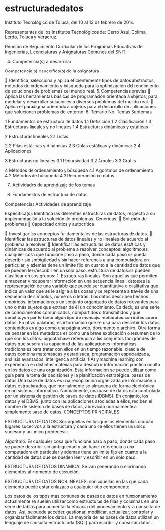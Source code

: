 # estructuradedatos
Instituto Tecnológico de
Toluca, del 10 al 13 de
febrero de 2014.

Representantes de los
Institutos Tecnológicos de:
Cerro Azul, Colima, Lerdo,
Toluca y Veracruz.

Reunión de Seguimiento Curricular de
los Programas Educativos de
Ingenierías, Licenciaturas y
Asignaturas Comunes del SNIT.

4. Competencia(s) a desarrollar

Competencia(s) específica(s) de la asignatura

 Identifica, selecciona y aplica eficientemente tipos de datos abstractos, métodos de
ordenamiento y búsqueda para la optimización del rendimiento de soluciones de problemas del
mundo real.
5. Competencias previas
 Aplica las herramientas básicas de programación orientada a objetos, para modelar y
desarrollar soluciones a diversos problemas del mundo real.
 Aplica el paradigma orientado a objetos para el desarrollo de aplicaciones que solucionen
problemas del entorno.
6. Temario
No. Temas Subtemas

1
Fundamentos de estructura de datos 1.1 Definición
1.2 Clasificación
1.3 Estructuras lineales y no lineales
1.4 Estructuras dinámicas y estáticas

2
Estructuras lineales 2.1 Listas

2.2 Pilas estáticas y dinámicas
2.3 Colas estáticas y dinámicas
2.4 Aplicaciones

3
Estructuras no lineales 3.1 Recursividad
3.2 Árboles
3.3 Grafos

4
Métodos de ordenamiento y búsqueda 4.1 Algoritmos de ordenamiento
4.2 Métodos de búsqueda
4.3 Recuperación de datos

7. Actividades de aprendizaje de los temas

1. Fundamentos de estructura de datos

Competencias Actividades de aprendizaje

Específica(s):
Identifica las diferentes estructuras de datos,
respecto a su implementación a la solución
de problemas.
Genéricas:
 Solución de problemas
 Capacidad crítica y autocrítica

 Investigar los conceptos fundamentales de las
estructuras de datos.
 Identificar las estructuras de datos lineales y no
lineales de acuerdo al problema a resolver.
 Identificar las estructuras de datos estáticas y
dinámicas de acuerdo al problema a resolver.
conceptos:
algoritmo:es cualquier cosa que funcione paso a paso, donde cada paso se pueda describir sin ambigüedad y sin hacer referencia a una computadora en particular, y además tiene un límite fijo en cuanto a la cantidad de datos que se pueden leer/escribir en un solo paso.
estructura de datos:se pueden clasificar en dos grupos: 1. Estructuras lineales. Son aquellas que permiten almacenar y recuperar información en una secuencia lineal.
datos:es la representación de una variable que puede ser cuantitativa o cualitativa que indica un valor que se le asigna a las cosas y se representa a través de una secuencia de símbolos, números o letras. Los datos describen hechos empíricos.
informacion:es un conjunto organizado de datos relevantes para uno o más sujetos que extraen de él un conocimiento. Es decir, es una serie de conocimientos comunicados, compartidos o transmitidos y que constituyen por lo tanto algún tipo de mensaje.
metadatos:son datos sobre datos. En otras palabras, es información que se usa para describir los datos contenidos en algo como una página web, documento o archivo. Otra forma de pensar en los metadatos es como una breve explicación o resumen de lo que son los datos.
bigdata:hace referencia a los conjuntos tan grandes de datos que superan la capacidad de las aplicaciones informáticas tradicionales para tratar con ellos en un tiempo razonable.
ciencia de datos:combina matemáticas y estadística, programación especializada, análisis avanzados, inteligencia artificial (IA) y machine learning con experiencia en distintas materias para descubrir información práctica oculta en los datos de una organización. Esta información se puede utilizar como guía para la toma de decisiones y la planificación estratégica.
bases de datos:Una base de datos es una recopilación organizada de información o datos estructurados, que normalmente se almacena de forma electrónica en un sistema informático. Normalmente, una base de datos está controlada por un sistema de gestión de bases de datos (DBMS). En conjunto, los datos y el DBMS, junto con las aplicaciones asociadas a ellos, reciben el nombre de sistema de bases de datos, abreviado normalmente a simplemente base de datos.
CONCEPTOS PRINCIPALES

ESTRUCTURA DE DATOS: Son aquellas en los que los elementos ocupan lugares sucecivos a la estructura y cada uno de ellos tienen un unico sucesor y un unico predecesor.

Algoritmo: Es cualquier cosa que funcione paso a paso, donde cada paso se puede describir sin ambiguedad y sin hacer referencia a una computadora en particular y ademas tiene un limite fijo en cuanto a la cantidad de datos que se pueden leer y escribir en un solo paso.

ESTRUCTURA DE DATOS DINAMICA: Se van generando o eliminando elementos al momento de ejecuciòn.

ESTRUCTURA DE DATOS NO-LINEALES: son aquellas en las que cada elemento puede estar enlazado a cualquier otro componente.

Los datos de los tipos más comunes de bases de datos en funcionamiento actualmente se suelen utilizar como estructuras de filas y columnas en una serie de tablas para aumentar la eficacia del procesamiento y la consulta de datos. Así, se puede acceder, gestionar, modificar, actualizar, controlar y organizar fácilmente los datos. La mayoría de las bases de datos utilizan un lenguaje de consulta estructurada (SQL) para escribir y consultar datos.

